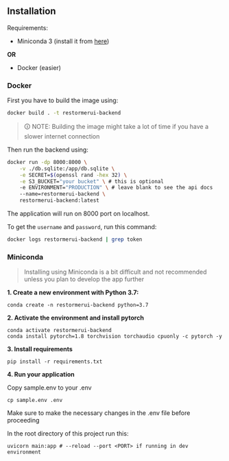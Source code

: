 ## Installation

Requirements:
- Miniconda 3 (install it from [here](https://docs.anaconda.com/miniconda/miniconda-install/))

**OR**

- Docker (easier)

### Docker
First you have to build the image using:

```bash
docker build . -t restormerui-backend
```

> 🛈 NOTE: Building the image might take a lot of time if you have a slower internet connection

Then run the backend using:

```bash
docker run -dp 8000:8000 \
    -v ./db.sqlite:/app/db.sqlite \
    -e SECRET=$(openssl rand -hex 32) \
    -e S3_BUCKET="your bucket" \ # this is optional
    -e ENVIRONMENT="PRODUCTION" \ # leave blank to see the api docs
    --name=restormerui-backend \
    restormerui-backend:latest
```

The application will run on 8000 port on localhost.

To get the `username` and `password`, run this command:
```bash
docker logs restormerui-backend | grep token
````
### Miniconda

> Installing using Miniconda is a bit difficult and not recommended unless you plan to develop the app further

**1. Create a new environment with Python 3.7:**

```
conda create -n restormerui-backend python=3.7
```

**2. Activate the environment and install pytorch**

```
conda activate restormerui-backend
conda install pytorch=1.8 torchvision torchaudio cpuonly -c pytorch -y
```

**3. Install requirements**

```
pip install -r requirements.txt
```

**4. Run your application**

Copy sample.env to your .env

```
cp sample.env .env
```

Make sure to make the necessary changes in the .env file before proceeding

In the root directory of this project run this:

```
uvicorn main:app # --reload --port <PORT> if running in dev environment
```
